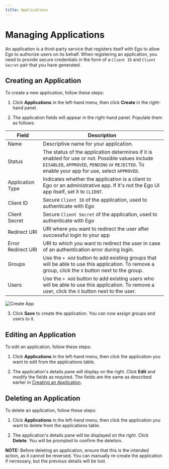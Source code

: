 ```yaml
---
title: Applications
---
```


# Managing Applications

An application is a third-party service that registers itself with Ego to allow Ego to authorize users on its behalf. When registering an application, you need to provide secure credentials in the form of a `Client ID` and `Client Secret` pair that you have generated.

## Creating an Application

To create a new application, follow these steps:

1. Click **Applications** in the left-hand menu, then click **Create** in the right-hand panel.

2. The application fields will appear in the right-hand panel. Populate them as follows:

| Field               | Description                                                                                       |
|--|--|
| Name                | Descriptive name for your application.                                                            |
| Status              | The status of the application determines if it is enabled for use or not. Possible values include `DISABLED`, `APPROVED`, `PENDING` or `REJECTED`. To enable your app for use, select `APPROVED`. |
| Application Type    | Indicates whether the application is a client to Ego or an administrative app. If it's not the Ego UI app itself, set it to `CLIENT`. |
| Client ID           | Secure `Client ID` of the application, used to authenticate with Ego                              |
| Client Secret       | Secure `Client Secret` of the application, used to authenticate with Ego                          |
| Redirect URI        | URI where you want to redirect the user after successful login to your app                        |
| Error Redirect URI  | URI to which you want to redirect the user in case of an authentication error during login. |
| Groups              | Use the `+ Add` button to add existing groups that will be able to use this application. To remove a group, click the `X` button next to the group. |
| Users               | Use the `+ Add` button to add existing users who will be able to use this application. To remove a user, click the `X` button next to the user. |

![Create App](../../assets/create-app2.png)

3. Click **Save** to create the application. You can now assign groups and users to it.

## Editing an Application

To edit an application, follow these steps:

1. Click **Applications** in the left-hand menu, then click the application you want to edit from the applications table.

2. The application's details pane will display on the right. Click **Edit** and modify the fields as required. The fields are the same as described earlier in <a href="/documentation/ego/user-guide/admin-ui#creating-an-application" target="_blank" rel="noopener noreferrer">Creating an Application</a>.

## Deleting an Application

To delete an application, follow these steps:

1. Click **Applications** in the left-hand menu, then click the application you want to delete from the applications table.

2. The application's details pane will be displayed on the right. Click **Delete**. You will be prompted to confirm the deletion.

<Warning> **NOTE:** Before deleting an application, ensure that this is the intended action, as it cannot be reversed. You can manually re-create the application if necessary, but the previous details will be lost.</Warning>